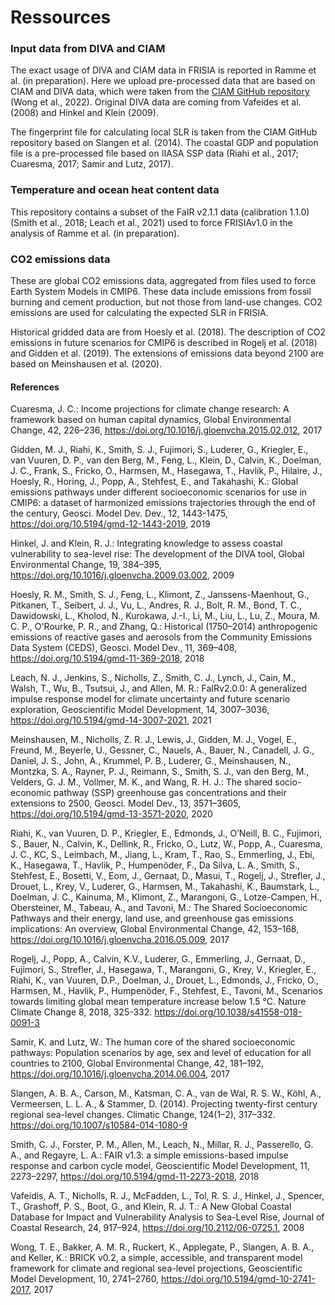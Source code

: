 # Ressources

### Input data from DIVA and CIAM
The exact usage of DIVA and CIAM data in FRISIA is reported in Ramme et al. (in preparation).
Here we upload pre-processed data that are based on CIAM and DIVA data, which were taken from the [CIAM GitHub repository](https://github.com/raddleverse/MimiCIAM.jl) (Wong et al., 2022). Original DIVA data are coming from Vafeides et al. (2008) and Hinkel and Klein (2009).

The fingerprint file for calculating local SLR is taken from the CIAM GitHub repository based on Slangen et al. (2014).
The coastal GDP and population file is a pre-processed file based on IIASA SSP data (Riahi et al., 2017; Cuaresma, 2017; Samir and Lutz, 2017).

### Temperature and ocean heat content data
This repository contains a subset of the FaIR v2.1.1 data (calibration 1.1.0) (Smith et al., 2018; Leach et al., 2021) used to force FRISIAv1.0 in the analysis of Ramme et al. (in preparation).


### CO2 emissions data
These are global CO2 emissions data, aggregated from files used to force Earth System Models in CMIP6. These data include emissions from fossil burning and cement production, but not those from land-use changes.
CO2 emissions are used for calculating the expected SLR in FRISIA.

Historical gridded data are from Hoesly et al. (2018). The description of CO2 emissions in future scenarios for CMIP6 is described in Rogelj et al. (2018) and Gidden et al. (2019).
The extensions of emissions data beyond 2100 are based on Meinshausen et al. (2020).


#### References

Cuaresma, J. C.: Income projections for climate change research: A framework based on human capital dynamics, Global Environmental Change, 42, 226–236, https://doi.org/10.1016/j.gloenvcha.2015.02.012, 2017

Gidden, M. J., Riahi, K., Smith, S. J., Fujimori, S., Luderer, G., Kriegler, E., van Vuuren, D. P., van den Berg, M., Feng, L., Klein, D., Calvin, K., Doelman, J. C., Frank, S., Fricko, O., Harmsen, M., Hasegawa, T., Havlik, P., Hilaire, J., Hoesly, R., Horing, J., Popp, A., Stehfest, E., and Takahashi, K.: Global emissions pathways under different socioeconomic scenarios for use in CMIP6: a dataset of harmonized emissions trajectories through the end of the century, Geosci. Model Dev. Dev., 12, 1443-1475, https://doi.org/10.5194/gmd-12-1443-2019, 2019

Hinkel, J. and Klein, R. J.: Integrating knowledge to assess coastal vulnerability to sea-level rise: The development of the DIVA tool, Global Environmental Change, 19, 384–395, https://doi.org/10.1016/j.gloenvcha.2009.03.002, 2009

Hoesly, R. M., Smith, S. J., Feng, L., Klimont, Z., Janssens-Maenhout, G., Pitkanen, T., Seibert, J. J., Vu, L., Andres, R. J., Bolt, R. M., Bond, T. C., Dawidowski, L., Kholod, N., Kurokawa, J.-I., Li, M., Liu, L., Lu, Z., Moura, M. C. P., O'Rourke, P. R., and Zhang, Q.: Historical (1750–2014) anthropogenic emissions of reactive gases and aerosols from the Community Emissions Data System (CEDS), Geosci. Model Dev., 11, 369–408, https://doi.org/10.5194/gmd-11-369-2018, 2018

Leach, N. J., Jenkins, S., Nicholls, Z., Smith, C. J., Lynch, J., Cain, M., Walsh, T., Wu, B., Tsutsui, J., and Allen, M. R.: FaIRv2.0.0: A generalized impulse response model for climate uncertainty and future scenario exploration, Geoscientific Model Development, 14, 3007–3036, https://doi.org/10.5194/gmd-14-3007-2021, 2021

Meinshausen, M., Nicholls, Z. R. J., Lewis, J., Gidden, M. J., Vogel, E., Freund, M., Beyerle, U., Gessner, C., Nauels, A., Bauer, N., Canadell, J. G., Daniel, J. S., John, A., Krummel, P. B., Luderer, G., Meinshausen, N., Montzka, S. A., Rayner, P. J., Reimann, S., Smith, S. J., van den Berg, M., Velders, G. J. M., Vollmer, M. K., and Wang, R. H. J.: The shared socio-economic pathway (SSP) greenhouse gas concentrations and their extensions to 2500, Geosci. Model Dev., 13, 3571–3605, https://doi.org/10.5194/gmd-13-3571-2020, 2020

Riahi, K., van Vuuren, D. P., Kriegler, E., Edmonds, J., O’Neill, B. C., Fujimori, S., Bauer, N., Calvin, K., Dellink, R., Fricko, O., Lutz, W., Popp, A., Cuaresma, J. C., KC, S., Leimbach, M., Jiang, L., Kram, T., Rao, S., Emmerling, J., Ebi, K., Hasegawa, T., Havlik, P., Humpenöder, F., Da Silva, L. A., Smith, S., Stehfest, E., Bosetti, V., Eom, J., Gernaat, D., Masui, T., Rogelj, J., Strefler, J., Drouet, L., Krey, V., Luderer, G., Harmsen, M., Takahashi, K., Baumstark, L., Doelman, J. C., Kainuma, M., Klimont, Z., Marangoni, G., Lotze-Campen, H., Obersteiner, M., Tabeau, A., and Tavoni, M.: The Shared Socioeconomic Pathways and their energy, land use, and greenhouse gas emissions implications: An overview, Global Environmental Change, 42, 153–168, https://doi.org/10.1016/j.gloenvcha.2016.05.009, 2017

Rogelj, J., Popp, A., Calvin, K.V., Luderer, G., Emmerling, J., Gernaat, D., Fujimori, S., Strefler, J., Hasegawa, T., Marangoni, G., Krey, V., Kriegler, E., Riahi, K., van Vuuren, D.P., Doelman, J., Drouet, L., Edmonds, J., Fricko, O., Harmsen, M., Havlik, P., Humpenöder, F., Stehfest, E., Tavoni, M., Scenarios towards limiting global mean temperature increase below 1.5 °C. Nature Climate Change 8, 2018, 325-332. https://doi.org/10.1038/s41558-018-0091-3

Samir, K. and Lutz, W.: The human core of the shared socioeconomic pathways: Population scenarios by age, sex and level of education for all countries to 2100, Global Environmental Change, 42, 181–192, https://doi.org/10.1016/j.gloenvcha.2014.06.004, 2017

Slangen, A. B. A., Carson, M., Katsman, C. A., van de Wal, R. S. W., Köhl, A., Vermeersen, L. L. A., & Stammer, D. (2014). Projecting twenty-first century regional sea-level changes. Climatic Change, 124(1–2), 317–332. https://doi.org/10.1007/s10584-014-1080-9

Smith, C. J., Forster, P. M., Allen, M., Leach, N., Millar, R. J., Passerello, G. A., and Regayre, L. A.: FAIR v1.3: a simple emissions-based impulse response and carbon cycle model, Geoscientific Model Development, 11, 2273–2297, https://doi.org/10.5194/gmd-11-2273-2018, 2018

Vafeidis, A. T., Nicholls, R. J., McFadden, L., Tol, R. S. J., Hinkel, J., Spencer, T., Grashoff, P. S., Boot, G., and Klein, R. J. T.: A New Global Coastal Database for Impact and Vulnerability Analysis to Sea-Level Rise, Journal of Coastal Research, 24, 917–924, https://doi.org/10.2112/06-0725.1, 2008

Wong, T. E., Bakker, A. M. R., Ruckert, K., Applegate, P., Slangen, A. B. A., and Keller, K.: BRICK v0.2, a simple, accessible, and transparent model framework for climate and regional sea-level projections, Geoscientific Model Development, 10, 2741–2760, https://doi.org/10.5194/gmd-10-2741-2017, 2017
